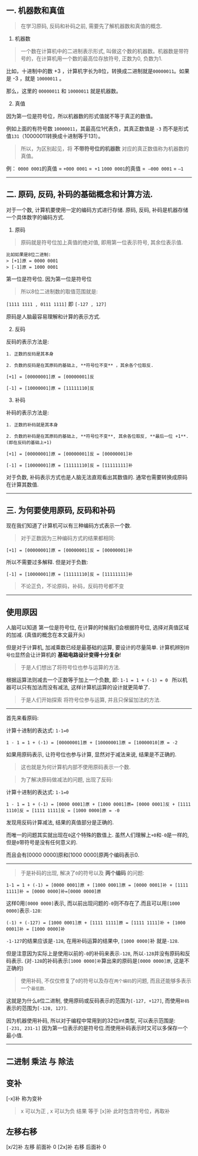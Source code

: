 ## 一. 机器数和真值
> 在学习原码, 反码和补码之前, 需要先了解机器数和真值的概念.

1. 机器数

> 一个数在计算机中的二进制表示形式,  叫做这个数的机器数。机器数是带符号的，在计算机用一个数的最高位存放符号, 正数为0, 负数为1.

比如，十进制中的数 +3 ，计算机字长为8位，转换成二进制就是`00000011`。如果是 -3 ，就是 `10000011` 。

那么，这里的 `00000011` 和 `10000011` 就是机器数。

2. 真值

因为第一位是符号位，所以机器数的形式值就不等于真正的数值。

例如上面的有符号数 `10000011`，其最高位1代表负，其真正数值是 `-3` 而不是形式值`131`（10000011转换成十进制等于131）。

> 所以，为区别起见，将 **不带符号位的机器数** 对应的真正数值称为机器数的真值。

例：
`0000 0001`的真值 = `+000 0001` =` +1`
`1000 0001`的真值 =` –000 0001` = `–1`

 
---------------------------------

## 二. 原码, 反码, 补码的基础概念和计算方法.

对于一个数, 计算机要使用一定的编码方式进行存储.
原码, 反码, 补码是机器存储一个具体数字的编码方式.

1. 原码
> 原码就是符号位加上真值的绝对值, 即用第一位表示符号, 其余位表示值.

    比如如果是8位二进制:
    > [+1]原 = 0000 0001
    > [-1]原 = 1000 0001

第一位是符号位. 因为第一位是符号位
> 所以8位二进制数的取值范围就是:

`[1111 1111 , 0111 1111]`
即
`[-127 , 127]`

原码是人脑最容易理解和计算的表示方式.

2. 反码

反码的表示方法是:

    1. 正数的反码是其本身

    2. 负数的反码是在其原码的基础上, **符号位不变** ，其余各个位取反.

`[+1] = [00000001]原 = [00000001]反`

`[-1] = [10000001]原 = [11111110]反`


3. 补码

补码的表示方法是:

    1. 正数的补码就是其本身

    2. 负数的补码是在其原码的基础上, **符号位不变**, 其余各位取反, **最后一位 +1**. (即在反码的基础上+1)

`[+1] = [00000001]原 = [00000001]反 = [00000001]补`

`[-1] = [10000001]原 = [11111110]反 = [11111111]补`

对于负数, 补码表示方式也是人脑无法直观看出其数值的. 通常也需要转换成原码在计算其数值.

------------------------------------------------ 

## 三. 为何要使用原码, 反码和补码

现在我们知道了计算机可以有三种编码方式表示一个数. 
> 对于正数因为三种编码方式的结果都相同:

`[+1] = [00000001]原 = [00000001]反 = [00000001]补`

所以不需要过多解释. 但是对于负数:

`[-1] = [10000001]原 = [11111110]反 = [11111111]补`

> 不论正负，不论原码，补码，反码符号都不变

----------------------------------
## 使用原因

人脑可以知道 第一位是符号位, 在计算的时候我们会根据符号位, 选择对真值区域的加减.
(真值的概念在本文最开头)

但是对于计算机, 加减乘数已经是最基础的运算, 要设计的尽量简单.
计算机辨别`符号位`显然会让计算机的 **基础电路设计变得十分复杂**!

> 于是人们想出了将符号位也参与运算的方法.

根据运算法则减去一个正数等于加上一个负数, 即: `1-1 = 1 + (-1) = 0 `
所以机器可以只有加法而没有减法, 这样计算机运算的设计就更简单了.

> 于是人们开始探索 将符号位参与运算, 并且只保留加法的方法. 

--------------------------------

首先来看原码:

计算十进制的表达式: `1-1=0`

`1 - 1 = 1 + (-1) = [00000001]原 + [10000001]原 = [10000010]原 = -2`

如果用原码表示, 让符号位也参与计算, 显然对于减法来说, 结果是不正确的.

> 这也就是为何计算机内部不使用原码表示一个数.

> 为了解决原码做减法的问题, 出现了反码:

计算十进制的表达式: `1-1=0`

`1 - 1 = 1 + (-1) = [0000 0001]原 + [1000 0001]原= [0000 0001]反 + [1111 1110]反 = [1111 1111]反 = [1000 0000]原 = -0`

发现用反码计算减法, 结果的真值部分是正确的.

而唯一的问题其实就出现在`0`这个特殊的数值上.
虽然人们理解上`+0`和`-0`是一样的, 但是`0`带符号是没有任何意义的.

而且会有[0000 0000]原和[1000 0000]原两个编码表示0.


------------------------------------------
> 于是补码的出现, 解决了`0`的符号以及 **两个编码** 的问题:

`1-1 = 1 + (-1) = [0000 0001]原 + [1000 0001]原 = [0000 0001]补 + [1111 1111]补 = [0000 0000]补=[0000 0000]原`

这样0用`[0000 0000]`表示, 而以前出现问题的`-0`则不存在了.而且可以用`[1000 0000]`表示`-128`:

`(-1) + (-127) = [1000 0001]原 + [1111 1111]原 = [1111 1111]补 + [1000 0001]补 = [1000 0000]补`

`-1-127`的结果应该是`-128`, 在用补码运算的结果中, `[1000 0000]`补 就是`-128`.


但是注意因为实际上是使用以前的`-0`的补码来表示`-128`, 所以`-128`并没有原码和反码表示.
(对`-128`的补码表示`[1000 0000]补`算出来的原码是`[0000 0000]原`, 这是不正确的)

> 使用补码, 不仅仅修复了`0`的符号以及存在`两个编码`的问题, 而且还能够多表示一个`最低数`.

这就是为什么`8`位二进制, 使用原码或反码表示的范围为`[-127, +127]`, 而使用`补码`表示的范围为`[-128, 127]`.

因为机器使用补码, 所以对于编程中常用到的32位int类型, 可以表示范围是: `[-231, 231-1]` 因为第一位表示的是符号位.而使用补码表示时又可以多保存一个最小值.


----------------
## 二进制 乘法 与 除法


## 变补

[-x]补 称为变补  
> x 可以为正 , x 可以为负
结果 等于 [x]补 此时包含符号位，再取补


## 左移右移

[x/2]补  左移 前面补 0
[2x]补 右移 后面补 0